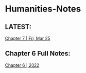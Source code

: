 # Humanities-Notes

## LATEST:
[Chapter 7 | Fri, Mar 25](https://github.com/Uriasej/Humanities-Notes/blob/main/2nd%20Semester/Chapter-7/Chapter-7.md#thursday-march-25-2022)

## Chapter 6 Full Notes:
[Chapter 6 | 2022](https://github.com/Uriasej/Humanities-Notes/blob/main/2nd%20Semester/Chapter-6/Chapter6-Full.md#the-gothic-and-the-rebrith-of-naturalism)
